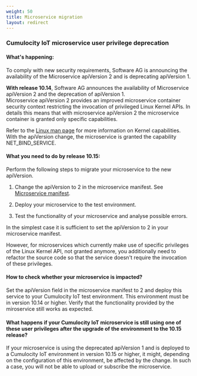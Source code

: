 ```yaml
---
weight: 50
title: Microservice migration
layout: redirect
---
```


### Cumulocity IoT microservice user privilege deprecation

#### What's happening:

To comply with new security requirements, Software AG is announcing the availability of the Microservice apiVersion 2 and is deprecating apiVersion 1.  

**With release 10.14**, Software AG announces the availability of Microservice apiVersion 2 and the deprecation of apiVersion 1.  
Microservice apiVersion 2 provides an improved microservice container security context restricting the invocation of privileged Linux Kernel APIs.
In details this means that with microservice apiVersion 2 the microservice container is granted only specific capabilities. 

Refer to the [Linux man page](https://man7.org/linux/man-pages/man7/capabilities.7.html) for more information on Kernel capabilities.
With the apiVersion change, the microservice is granted the capability NET_BIND_SERVICE.

#### What you need to do by release 10.15:

Perform the following steps to migrate your microservice to the new apiVersion. 

1. Change the apiVersion to 2 in the microservice manifest. See <a href="#manifest">Microservice manifest</a>.   

2. Deploy your microservice to the test environment. 

3. Test the functionality of your microservice and analyse possible errors.
 
In the simplest case it is sufficient to set the apiVersion to 2 in your microservice manifest.  

However, for microservices which currently make use of specific privileges of the Linux Kernel API, not granted anymore,
you additionally need to refactor the source code so that the service doesn't require the invocation of these privileges.  

#### How to check whether your microservice is impacted?

Set the apiVersion field in the microservice manifest to 2 and 
deploy this service to your Cumulocity IoT test environment. 
This environment must be in version 10.14 or higher. 
Verify that the functionality provided by the miroservice still works as expected.

#### What happens if your Cumulocity IoT microservice is still using one of these user privileges after the upgrade of the environment to the 10.15 release? 

If your microservice is using the deprecated apiVersion 1 and 
is deployed to a Cumulocity IoT environment in version 10.15 or higher, it might, 
depending on the configuration of this environment, be affected by the change. 
In such a case, you will not be able to upload or subscribe the microservice.
